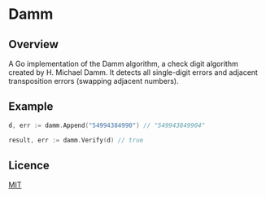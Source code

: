 # Damm

## Overview
A Go implementation of the Damm algorithm, a check digit algorithm created by H. Michael Damm. It detects all single-digit errors and adjacent transposition errors (swapping adjacent numbers).


## Example
```go
d, err := damm.Append("54994384990") // "549943849904"

result, err := damm.Verify(d) // true
```

## Licence
[MIT](http://opensource.org/licenses/MIT)
